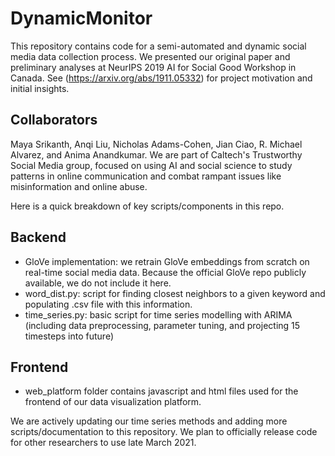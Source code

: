 # DynamicMonitor

This repository contains code for a semi-automated and dynamic social media data collection process. We presented our original paper and preliminary analyses at NeurIPS 2019 AI for Social Good Workshop in Canada. See (https://arxiv.org/abs/1911.05332) for project motivation and initial insights.

## Collaborators
Maya Srikanth, Anqi Liu, Nicholas Adams-Cohen, Jian Ciao, R. Michael Alvarez, and Anima Anandkumar. We are part of Caltech's Trustworthy Social Media group, focused on using AI and social science to study patterns in online communication and combat rampant issues like misinformation and online abuse. 

Here is a quick breakdown of key scripts/components in this repo. 

## Backend 
- GloVe implementation: we retrain GloVe embeddings from scratch on real-time social media data. Because the official GloVe repo publicly available, we do not include it here.
- word_dist.py: script for finding closest neighbors to a given keyword and populating .csv file with this information.
- time_series.py: basic script for time series modelling with ARIMA (including data preprocessing, parameter tuning, and projecting 15 timesteps into future)

## Frontend 
- web_platform folder contains javascript and html files used for the frontend of our data visualization platform.



We are actively updating our time series methods and adding more scripts/documentation to this repository. We plan to officially release code for other researchers to use late March 2021. 
